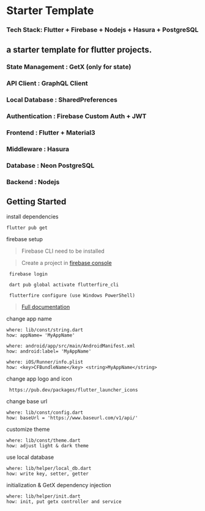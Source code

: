 # Starter Template

### Tech Stack: Flutter + Firebase + Nodejs + Hasura + PostgreSQL

## a starter template for flutter projects.

### State Management : GetX (only for state)
### API Client : GraphQL Client
### Local Database : SharedPreferences
### Authentication : Firebase Custom Auth + JWT
### Frontend : Flutter + Material3
### Middleware : Hasura
### Database : Neon PostgreSQL
### Backend : Nodejs


## Getting Started
install dependencies
 ```
 flutter pub get
 ```

firebase setup 
>Firebase CLI need to be installed
 
>Create a project in [firebase console](https://console.firebase.google.com/)
 
 ```
  firebase login
 ```
 ```
  dart pub global activate flutterfire_cli
 ```
 ```
  flutterfire configure (use Windows PowerShell)
 ```
 
 > [Full documentation](https://firebase.google.com/docs/flutter/setup?platform=android)
 

change app name
 ```
 where: lib/const/string.dart
 how: appName= 'MyAppName'
 ```
 ``` 
 where: android/app/src/main/AndroidManifest.xml
 how: android:label= 'MyAppName'
 ``` 
 ``` 
 where: iOS/Runner/info.plist
 how: <key>CFBundleName</key> <string>MyAppName</string>
 
 ```

change app logo and icon
 ```
  https://pub.dev/packages/flutter_launcher_icons
 ```

change base url
 ```
 where: lib/const/config.dart
 how: baseUrl = 'https://www.baseurl.com/v1/api/'
 ```

customize theme
 ```
 where: lib/const/theme.dart
 how: adjust light & dark theme
 ```

use local database
 ```
 where: lib/helper/local_db.dart
 how: write key, setter, getter
 ```

initialization & GetX dependency injection
 ```
 where: lib/helper/init.dart
 how: init, put getx controller and service
 ```
